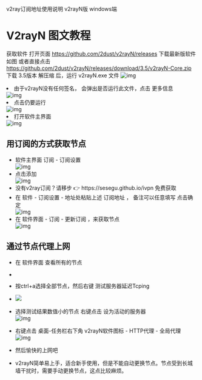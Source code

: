 v2ray订阅地址使用说明 v2rayN版 windows端

V2rayN 图文教程
===================

获取软件
打开页面 https://github.com/2dust/v2rayN/releases 下载最新版软件 如图
或者直接点击 https://github.com/2dust/v2rayN/releases/download/3.5/v2rayN-Core.zip 下载 3.5版本
解压缩 后，运行 v2rayN.exe 文件
<img src="V2rayN/00112.png" alt="img" loading="lazy"></li>
<li>由于v2rayN没有任何签名， 会弹出是否运行此文件，点击 更多信息<br>
<img src="V2rayN/00111.png" alt="img" loading="lazy"></li>
<li>点击仍要运行<br>
<img src="V2rayN/00110.png" alt="img" loading="lazy"></li>
<li>打开软件主界面<br>
<img src="V2rayN/00109.png" alt="img" loading="lazy"></li>
</ul>
<h2 id="用订阅的方式获取节点">用订阅的方式获取节点</h2>
<ul>
<li>软件主界面 订阅 - 订阅设置<br>
<img src="V2rayN/00108.png" alt="img" loading="lazy"></li>
<li>点击添加<br>
<img src="V2rayN/00107.png" alt="img" loading="lazy"></li>
<li>没有v2ray订阅？请移步 👉 https://sesegu.github.io/ivpn 免费获取</li>
<li>在 软件 - 订阅设置 - 地址处粘贴上述 订阅地址 ， 备注可以任意填写 点击确定<br>
<img src="V2rayN/00106.png" alt="img" loading="lazy"></li>
<li>在 软件界面 - 订阅 - 更新订阅 ，来获取节点<br>
<img src="V2rayN/00105.png" alt="img" loading="lazy"></li>
</ul>
<h2 id="通过节点代理上网">通过节点代理上网</h2>
<ul>
<li>
<p>在 软件界面 查看所有的节点</p>
</li>
<li>
<figure data-type="image" tabindex="1"><img src="V2rayN/00104.png" alt="" loading="lazy"></figure>
</li>
<li>
<p>按ctrl+a选择全部节点，然后右键 测试服务器延迟Tcping</p>
</li>
<li>
<img src="V2rayN/00103.png"  />
</li>
<li>
<p>选择测试结果数值小的节点 右键点击 设为活动的服务器<br>
<img src="V2rayN/00102.png" alt="img" loading="lazy"></p>
</li>
<li>
<p>右键点击 桌面-任务栏右下角 v2rayN软件图标 - HTTP代理 - 全局代理<br>
<img src="V2rayN/00101.png" alt="img" loading="lazy"></p>
</li>
<li>
<p>然后愉快的上网吧</p>
</li>
<li>
<p>v2rayN简单易上手，适合新手使用，但是不能自动更换节点。节点受到长城墙干扰时，需要手动更换节点，这点比较麻烦。</p>
</li>

